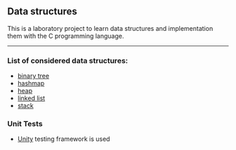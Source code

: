 ## Data structures

This is a laboratory project to learn data structures and implementation them with the C programming language.

---

### List of considered data structures:
- [binary tree](https://github.com/dkanunik/c-lab-data-structures/tree/main/binary-tree)
- [hashmap](https://github.com/dkanunik/c-lab-data-structures/tree/main/hashmap)
- [heap](https://github.com/dkanunik/c-lab-data-structures/tree/main/heap)
- [linked list](https://github.com/dkanunik/c-lab-data-structures/tree/main/linked_list)
- [stack](https://github.com/dkanunik/c-lab-data-structures/tree/main/stack)

### Unit Tests

- [Unity](https://github.com/ThrowTheSwitch/Unity) testing framework is used
